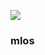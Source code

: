 ﻿[![](https://www.herokucdn.com/deploy/button.png)](https://heroku.com/deploy?template=https://github.com/ejd7udie83dgdef/mkole.git)

### mlos

